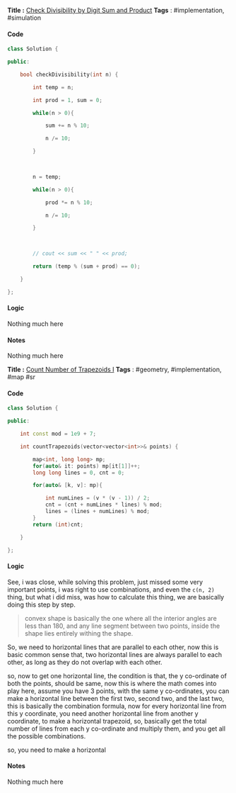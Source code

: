 **Title :** [Check Divisibility by Digit Sum and Product](https://leetcode.com/problems/check-divisibility-by-digit-sum-and-product/)
**Tags** : #implementation, #simulation

#### Code
```cpp
class Solution {

public:

    bool checkDivisibility(int n) {

        int temp = n;

        int prod = 1, sum = 0;

        while(n > 0){

            sum += n % 10;

            n /= 10;

        }

  

        n = temp;

        while(n > 0){

            prod *= n % 10;

            n /= 10;

        }

  

        // cout << sum << " " << prod;

        return (temp % (sum + prod) == 0);

    }

};
```
#### Logic
Nothing much here
#### Notes
Nothing much here


**Title :** [Count Number of Trapezoids I](https://leetcode.com/problems/count-number-of-trapezoids-i/) 
**Tags** :  #geometry, #implementation, #map
#sr

#### Code
```cpp
class Solution {

public:

    int const mod = 1e9 + 7;

    int countTrapezoids(vector<vector<int>>& points) {

        map<int, long long> mp;
        for(auto& it: points) mp[it[1]]++;
        long long lines = 0, cnt = 0;

        for(auto& [k, v]: mp){

            int numLines = (v * (v - 1)) / 2;
            cnt = (cnt + numLines * lines) % mod;
            lines = (lines + numLines) % mod;
        }
        return (int)cnt;

    }

};
```
#### Logic
See, i was close, while solving this problem, just missed some very important points, i was right to use combinations, and even the `c(n, 2)` thing, but what i did miss, was how to calculate this thing, we are basically doing this step by step.

> convex shape is basically the one where all the interior angles are less than 180, and any line segment between two points, inside the shape lies entirely withing the shape.

So, we need to horizontal lines that are parallel to each other, now this is basic common sense that, two horizontal lines are always parallel to each other, as long as they do not overlap with each other.

so, now to get one horizontal line, the condition is that, the y co-ordinate of both the points, should be same, now this is where the math comes into play here, assume you have 3 points, with the same y co-ordinates, you can make a horizontal line between the first two, second two, and the last two, this is basically the combination formula, now for every horizontal line from this y coordinate, you need another horizontal line from another y coordinate, to make a horizontal trapezoid, so, basically get the total number of lines from each y co-ordinate and multiply them, and you get all the possible combinations.

so, you need to make a horizontal 
#### Notes
Nothing much here









